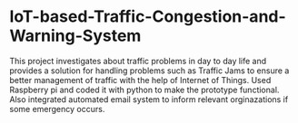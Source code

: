 # IoT-based-Traffic-Congestion-and-Warning-System
This project investigates about traffic problems in day to day life and provides a solution for handling problems such as Traffic Jams to ensure a better management of traffic with the help of Internet of Things. Used Raspberry pi and coded it with python to make the prototype functional. Also integrated automated email system to inform relevant orginazations if some emergency occurs.

